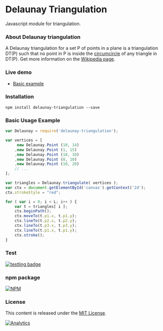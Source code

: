 Delaunay Triangulation
=============

Javascript module for triangulation.

### About Delaunay triangulation ###

A Delaunay triangulation for a set P of points in a plane is a triangulation DT(P) such that no point in P is inside the [circumcircle](https://en.wikipedia.org/wiki/Circumscribed_circle#Triangles) of any triangle in DT(P). Get more information on the [Wikipedia page](https://en.wikipedia.org/wiki/Delaunay_triangulation).

### Live demo ###

- [Basic example](http://sokeroner.github.io/Delaunay-Triangulation/example1.html) 

### Installation ###
```
npm install delaunay-triangulation --save
```

### Basic Usage Example ###

```js
var Delaunay = require('delaunay-triangulation');

var vertices = [
	 new Delaunay.Point (10, 14)
	,new Delaunay.Point (1, 15)
	,new Delaunay.Point (18, 10)
	,new Delaunay.Point (8, 10)
	,new Delaunay.Point (10, 20)
 	// ...
];

var triangles = Delaunay.triangulate( vertices );
var ctx = document.getElementById('canvas').getContext('2d');
ctx.strokeStyle = "red";

for ( var i = 0; i < L; i++ ) {
	var t = triangles[ i ];
	ctx.beginPath();
	ctx.moveTo(t.p1.x, t.p1.y);
	ctx.lineTo(t.p2.x, t.p2.y);
	ctx.lineTo(t.p3.x, t.p3.y);
	ctx.lineTo(t.p1.x, t.p1.y);
	ctx.stroke();
}

```

### Test ###

[![testling badge](https://ci.testling.com/sokeroner/Delaunay-Triangulation.png)](https://ci.testling.com/sokeroner/Delaunay-Triangulation)

### npm package ###

[![NPM](https://nodei.co/npm/delaunay-triangulation.png)](https://www.npmjs.com/package/delaunay-triangulation)


### License ###

This content is released under the [MIT License](http://opensource.org/licenses/MIT).


[![Analytics](https://ga-beacon.appspot.com/UA-64424781-1/Delaunay-Triangulation/index)](https://github.com/igrigorik/ga-beacon)